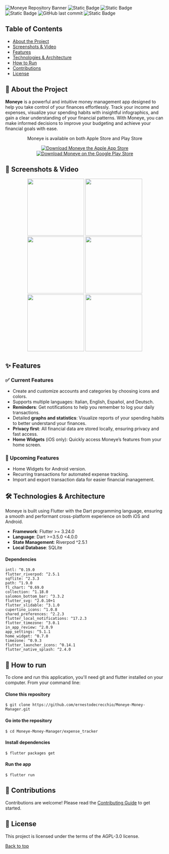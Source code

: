 <a name="top"></a>
![Moneye Repository Banner](https://github.com/ernestodecrecchio/Moneye-Money-Manager/blob/main/Readme_Support_Files/Images/Repository_Banner.png)
![Static Badge](https://img.shields.io/badge/DART_%3E%3D3.5.0_%3C4.0.0-1e2833?style=for-the-badge&logo=dart&logoColor=%236dcff9)
![Static Badge](https://img.shields.io/badge/FLUTTER_%3E%3D3.24.0-f7f7f7?style=for-the-badge&logo=flutter&logoColor=%236dcff9)
![Static Badge](https://img.shields.io/badge/Status-In_development-blue?style=for-the-badge)
![GitHub last commit](https://img.shields.io/github/last-commit/ernestodecrecchio/Moneye-Money-Manager?style=for-the-badge)
![Static Badge](https://img.shields.io/badge/License-AGPL--3.0-red?style=for-the-badge)

## Table of Contents
- [About the Project](#-about-the-project)
- [Screenshots & Video](#-screenshots--Video)
- [Features](#-features)
- [Technologies & Architecture](#-technologies--architecture)
- [How to Run](#-how-to-run)
- [Contributions](#-contributions)
- [License](#-license)

## 📖 About the Project
**Moneye** is a powerful and intuitive money management app designed to help you take control of your finances effortlessly. Track your income and expenses, visualize your spending habits with insightful infographics, and gain a clear understanding of your financial patterns. With Moneye, you can make informed decisions to improve your budgeting and achieve your financial goals with ease.

<p align="center">Moneye is available on both Apple Store and Play Store</p>
<p align="center">
  <a href="https://apps.apple.com/us/app/moneye-money-manager/id6447369037">
    <img src="https://github.com/ernestodecrecchio/Moneye-Money-Manager/blob/main/Readme_Support_Files/Images/Store_Badges/Apple_App_Store_Badge.png" alt="Download Moneye the Apple App Store">
  </a>
  <a href="https://play.google.com/store/apps/details?id=com.ernestodecrecchio.moneye">
    <img src="https://github.com/ernestodecrecchio/Moneye-Money-Manager/blob/main/Readme_Support_Files/Images/Store_Badges/Google_Play_Store_Badge.png" alt="Download Moneye on the Google Play Store">
  </a>
</p>

## 📱 Screenshots & Video
<p align="center">
<img src="https://github.com/ernestodecrecchio/Moneye-Money-Manager/blob/main/Readme_Support_Files/Images/App_Preview/Screenshots/Frame%206.png" width="180">
<img src="https://github.com/ernestodecrecchio/Moneye-Money-Manager/blob/main/Readme_Support_Files/Images/App_Preview/Screenshots/Frame%207.png" width="180">
<img src="https://github.com/ernestodecrecchio/Moneye-Money-Manager/blob/main/Readme_Support_Files/Images/App_Preview/Screenshots/Frame%208.png" width="180">
<img src="https://github.com/ernestodecrecchio/Moneye-Money-Manager/blob/main/Readme_Support_Files/Images/App_Preview/Screenshots/Frame%209.png" width="180">
<img src="https://github.com/ernestodecrecchio/Moneye-Money-Manager/blob/main/Readme_Support_Files/Images/App_Preview/Screenshots/Frame%2010.png" width="180">
<img src="https://github.com/ernestodecrecchio/Moneye-Money-Manager/blob/main/Readme_Support_Files/Images/App_Preview/App_Video.gif" width="180">
</p>

## ✨ Features
### ✅ Current Features
- Create and customize accounts and categories by choosing icons and colors.
- Supports multiple languages: Italian, English, Español, and Deutsch.
- **Reminders**: Get notifications to help you remember to log your daily transactions.
- Detailed **graphs and statistics**: Visualize reports of your spending habits to better understand your finances.
- **Privacy first**: All financial data are stored locally, ensuring privacy and fast access.
- **Home Widgets** (iOS only): Quickly access Moneye’s features from your home screen.

### 🔮 Upcoming Features
- Home Widgets for Android version.
- Recurring transactions for automated expense tracking.
- Import and export transaction data for easier financial management.

## 🛠 Technologies & Architecture
Moneye is built using Flutter with the Dart programming language, ensuring a smooth and performant cross-platform experience on both iOS and Android.

- **Framework**: Flutter >= 3.24.0
- **Language**: Dart >=3.5.0 <4.0.0
- **State Management**: Riverpod ^2.5.1
- **Local Database**: SQLite

#### Dependencies
```
intl: ^0.19.0
flutter_riverpod: ^2.5.1
sqflite: ^2.3.3
path: ^1.9.0
fl_chart: ^0.69.0
collection: ^1.18.0
salomon_bottom_bar: ^3.3.2
flutter_svg: ^2.0.10+1
flutter_slidable: ^3.1.0
cupertino_icons: ^1.0.8
shared_preferences: ^2.2.3
flutter_local_notifications: ^17.2.3
flutter_timezone: ^3.0.1
in_app_review: ^2.0.9
app_settings: ^5.1.1
home_widget: ^0.7.0
timezone: ^0.9.3
flutter_launcher_icons: ^0.14.1
flutter_native_splash: ^2.4.0
```

## 🚀 How to run
To clone and run this application, you'll need git and flutter installed on your computer. From your command line:

#### Clone this repository
`$ git clone https://github.com/ernestodecrecchio/Moneye-Money-Manager.git`

#### Go into the repository
`$ cd Moneye-Money-Manager/expense_tracker`

#### Install dependencies
`$ flutter packages get`

#### Run the app
`$ flutter run`

## 🤝 Contributions
Contributions are welcome! Please read the [Contributing Guide](.github/CONTRIBUTING.md) to get started.  

## 📃 License
This project is licensed under the terms of the AGPL-3.0 license.

[Back to top](#top)
